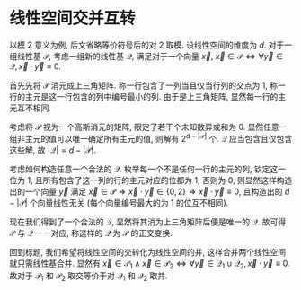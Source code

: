 # 线性空间交并互转

以模 2 意义为例, 后文省略等价符号后的对 2 取模. 设线性空间的维度为 $d$. 对于一组线性基 $\mathcal P$, 考虑一组新的线性基 $\mathcal Q$, 满足对于一个向量 $\vec x$, $\vec x \in \mathcal P \Leftrightarrow \forall \vec y \in \mathcal Q, \vec x \cdot \vec y \equiv 0$.

首先先将 $\mathcal P$ 消元成上三角矩阵. 称一行包含了一列当且仅当行列的交点为 1, 称一行的主元是这一行包含的列中编号最小的列. 由于是上三角矩阵, 显然每一行的主元互不相同.

考虑将 $\mathcal P$ 视为一个高斯消元的矩阵, 限定了若干个未知数异或和为 0. 显然任意一组非主元的值可以唯一确定所有主元的值, 则解有 $2^{d - | \mathcal P |}$ 个. $\mathcal Q$ 应当包含且仅包含这些解, 故 $| \mathcal Q | = d - | \mathcal P |$.

考虑如何构造任意一个合法的 $\mathcal Q$. 枚举每一个不是任何一行的主元的列, 钦定这一位为 1, 且所有包含了这一列的行的主元对应的位都为 1, 否则为 0, 则显然这样构造出的一个向量 $\vec y$ 满足 $\vec x \in \mathcal P \Rightarrow \vec x \cdot \vec y \in \{0, 2\} \Rightarrow \vec x \cdot \vec y \equiv 0$, 且构造出的 $d - | \mathcal P |$ 个向量线性无关 (每个向量编号最大的为 1 的位互不相同).

现在我们得到了一个合法的 $\mathcal Q$, 显然将其消为上三角矩阵后便是唯一的 $\mathcal Q$. 故可得 $\mathcal P$ 与 $\mathcal Q$ 一一对应, 称这样的 $\mathcal Q$ 为 $\mathcal P$ 的正交变换.

回到标题, 我们希望将线性空间的交转化为线性空间的并, 这样合并两个线性空间就只需线性基合并. 显然有 $\vec x \in \mathcal P_1 \land \vec x \in \mathcal P_2 \Leftrightarrow \forall \vec y \in \mathcal Q_1 \cup \mathcal Q_2, \vec x \cdot \vec y \equiv 0$. 故对于 $\mathcal P_1$ 和 $\mathcal P_2$ 取交等价于对 $\mathcal Q_1$ 和 $\mathcal Q_2$ 取并.
